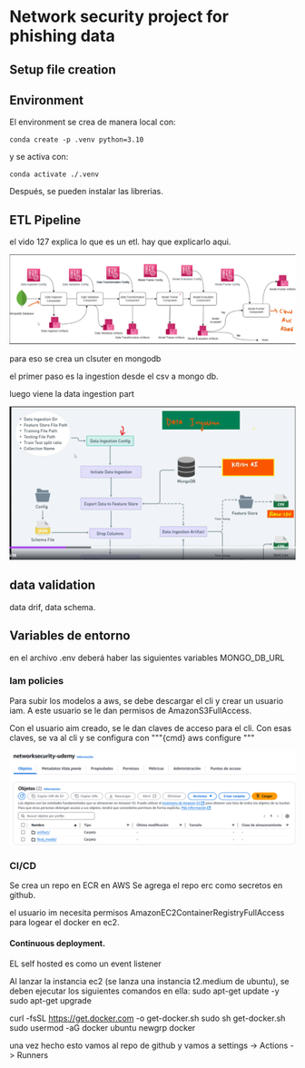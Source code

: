 # Network security project for phishing data

## Setup file creation

## Environment

El environment se crea de manera local con:
```
conda create -p .venv python=3.10
```
y se activa con:
```
conda activate ./.venv
```
Después, se pueden instalar las librerias.

## ETL Pipeline


el vido 127 explica lo que es un etl. hay que explicarlo aqui.

![alt text](image.png)

para eso se crea un clsuter en mongodb

el primer paso es la ingestion desde el csv a mongo db.

luego viene la data ingestion part

![alt text](image-1.png)


## data validation

data drif, data schema.

## Variables de entorno
en el archivo .env deberá haber las siguientes variables
MONGO_DB_URL


### Iam policies
Para subir los modelos a aws, se debe descargar el cli y crear un usuario iam.
A este usuario se le dan permisos de AmazonS3FullAccess.

Con el usuario aim creado, se le dan claves de acceso para el cli. Con esas claves, se va al cli y se configura con 
"""{cmd}
aws configure
"""

![alt text](image-2.png)

### CI/CD
Se crea un repo en ECR en AWS
Se agrega el repo erc como secretos en github.

el usuario im necesita permisos AmazonEC2ContainerRegistryFullAccess para logear el docker en ec2.

#### Continuous deployment.
EL self hosted es como un event listener

Al lanzar la instancia ec2 (se lanza una instancia t2.medium de ubuntu), se deben ejecutar los siguientes comandos en ella:
sudo apt-get update -y
sudo apt-get upgrade

curl -fsSL https://get.docker.com -o get-docker.sh
sudo sh get-docker.sh
sudo usermod -aG docker ubuntu
newgrp docker

una vez hecho esto vamos al repo de github y vamos a settings -> Actions -> Runners